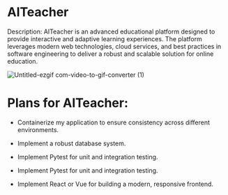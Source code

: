 # AITeacher
<p>Description: AITeacher is an advanced educational platform designed to provide interactive and adaptive learning experiences. The platform leverages modern web technologies, cloud services, and best practices in software engineering to deliver a robust and scalable solution for online education.</p>

![Untitled-ezgif com-video-to-gif-converter (1)](https://github.com/user-attachments/assets/2fed81e6-ef01-4c5b-af91-2b98e8094327)
<h1>Plans for AITeacher:</h1>
<ul>
  <li>
    <p> Containerize my application to ensure consistency across different environments.
</p>
  </li>
  <li>
    <p>Implement a robust database system.
</p>
  </li>
  <li>
    <p>Implement Pytest for unit and integration testing.
</p>
  </li>
  <li>
    <p>Implement Pytest for unit and integration testing.
</p>
  </li>
  <li>
    <p> Implement React or Vue for building a modern, responsive frontend.
</p>
  </li>
</ul>
